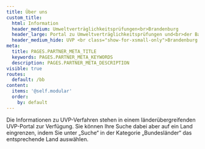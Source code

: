 ```yaml
---
title: Über uns
custom_title:
  html: Information
  header_medium: Umweltverträglichkeitsprüfungen<br>Brandenburg
  header_large: Portal zu Umweltverträglichkeitsprüfungen und<br>der Bauleitplanung im Land Brandenburg
  header_medium_hide: UVP <br class="show-for-xsmall-only">Brandenburg
meta:
  title: PAGES.PARTNER_META_TITLE
  keywords: PAGES.PARTNER_META_KEYWORDS
  description: PAGES.PARTNER_META_DESCRIPTION
visible: true
routes:
  default: /bb
content:
  items: '@self.modular'
  order:
    by: default
---
```

Die Informationen zu UVP-Verfahren stehen in einem länderübergreifenden UVP-Portal zur Verfügung. Sie können Ihre Suche dabei aber auf ein Land eingrenzen, indem Sie unter „Suche“ in der Kategorie „Bundesländer“ das entsprechende Land auswählen.
